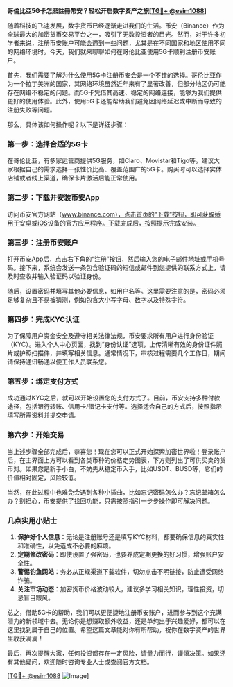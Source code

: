 **哥倫比亞5G卡怎麽註冊幣安？轻松开启数字资产之旅[[TG💪+ @esim1088](https://t.me/s/esim1088)]**

随着科技的飞速发展，数字货币已经逐渐走进我们的生活。币安（Binance）作为全球最大的加密货币交易平台之一，吸引了无数投资者的目光。然而，对于许多初学者来说，注册币安账户可能会遇到一些问题，尤其是在不同国家和地区使用不同的网络环境时。今天，我们就来聊聊如何在哥伦比亚使用5G卡顺利注册币安账户。

首先，我们需要了解为什么使用5G卡注册币安会是一个不错的选择。哥伦比亚作为一个拉丁美洲的国家，其网络环境虽然近年来有了显著改善，但部分地区仍可能存在网络不稳定的问题。而5G卡凭借其高速、稳定的网络连接，能够为我们提供更好的使用体验。此外，使用5G卡还能帮助我们避免因网络延迟或中断而导致的注册失败等问题。

那么，具体该如何操作呢？以下是详细步骤：

### **第一步：选择合适的5G卡**

在哥伦比亚，有多家运营商提供5G服务，如Claro、Movistar和Tigo等。建议大家根据自己的需求选择一张性价比高、覆盖范围广的5G卡。购买时可以选择实体店铺或者线上渠道，确保卡片激活后能正常使用。

### **第二步：下载并安装币安App**

访问币安官方网站（www.binance.com），点击首页的“下载”按钮，即可获取适用于安卓或iOS设备的官方应用程序。下载完成后，按照提示完成安装。

### **第三步：注册币安账户**

打开币安App后，点击右下角的“注册”按钮，然后输入您的电子邮件地址或手机号码。接下来，系统会发送一条包含验证码的短信或邮件到您提供的联系方式上，请及时查收并输入验证码以验证身份。

随后，设置密码并填写其他必要信息，如用户名等。这里需要注意的是，密码必须足够复杂且不易被猜测，例如包含大小写字母、数字以及特殊字符。

### **第四步：完成KYC认证**

为了保障用户资金安全及遵守相关法律法规，币安要求所有用户进行身份验证（KYC）。进入个人中心页面，找到“身份认证”选项，上传清晰有效的身份证件照片或护照扫描件，并填写相关信息。通常情况下，审核过程需要几个工作日，期间请保持通讯畅通以便工作人员联系您。

### **第五步：绑定支付方式**

成功通过KYC之后，就可以开始设置您的支付方式了。目前，币安支持多种付款途径，包括银行转账、信用卡/借记卡支付等。选择适合自己的方式后，按照指示填写所需资料并提交申请。

### **第六步：开始交易**

当上述步骤全部完成后，恭喜您！现在您可以正式开始探索加密世界啦！登录账户后，在主界面上方可以看到各类币种的价格走势图表，下方则列出了可供买卖的货币对。如果您是新手小白，不妨先从稳定币入手，比如USDT、BUSD等，它们的价值相对固定，风险较低。

当然，在此过程中也难免会遇到各种小插曲，比如忘记密码怎么办？忘记邮箱怎么办？别担心，币安提供了找回功能，只需按照指引一步步操作即可解决问题。

### **几点实用小贴士**

1. **保护好个人信息**：无论是注册账号还是填写KYC材料，都要确保信息的真实性和准确性，以免造成不必要的麻烦。
2. **定期修改密码**：即使设置了强密码，也要养成定期更换的好习惯，增强账户安全性。
3. **警惕钓鱼网站**：务必从正规渠道下载软件，切勿点击不明链接，防止遭受网络诈骗。
4. **关注市场动态**：加密货币价格波动较大，建议多学习相关知识，理性投资，切忌盲目跟风。

总之，借助5G卡的帮助，我们可以更便捷地注册币安账户，进而参与到这个充满潜力的新领域中去。无论你是想赚取额外收益，还是单纯出于兴趣爱好，都可以在这里找到属于自己的位置。希望这篇文章能对你有所帮助，祝你在数字资产的世界里收获满满！

最后，再次提醒大家，任何投资都存在一定风险，请量力而行，谨慎决策。如果还有其他疑问，欢迎随时咨询专业人士或查阅官方文档。

[[TG💪+ @esim1088](https://t.me/s/esim1088) ![Image](https://i.postimg.cc/4NQfJmqS/Snipaste-2025-05-13-00-14-12.png)]
